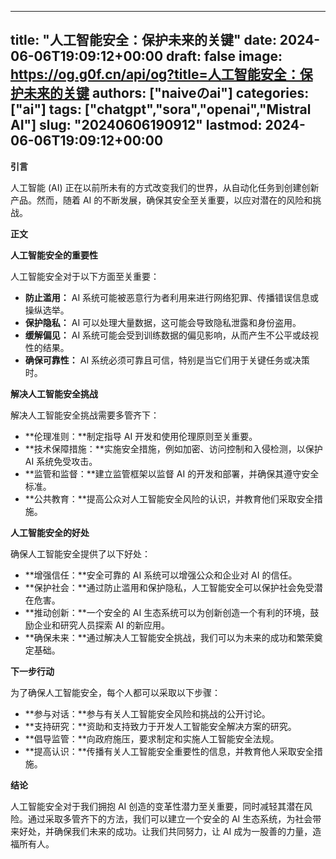 
---
title: "人工智能安全：保护未来的关键"
date: 2024-06-06T19:09:12+00:00
draft: false
image: https://og.g0f.cn/api/og?title=人工智能安全：保护未来的关键
authors: ["naiveのai"]
categories: ["ai"]
tags: ["chatgpt","sora","openai","Mistral AI"]
slug: "20240606190912"
lastmod: 2024-06-06T19:09:12+00:00
---
**引言**

人工智能 (AI) 正在以前所未有的方式改变我们的世界，从自动化任务到创建创新产品。然而，随着 AI 的不断发展，确保其安全至关重要，以应对潜在的风险和挑战。

**正文**

**人工智能安全的重要性**

人工智能安全对于以下方面至关重要：

* **防止滥用：** AI 系统可能被恶意行为者利用来进行网络犯罪、传播错误信息或操纵选举。
* **保护隐私：** AI 可以处理大量数据，这可能会导致隐私泄露和身份盗用。
* **缓解偏见：** AI 系统可能会受到训练数据的偏见影响，从而产生不公平或歧视性的结果。
* **确保可靠性：** AI 系统必须可靠且可信，特别是当它们用于关键任务或决策时。

**解决人工智能安全挑战**

解决人工智能安全挑战需要多管齐下：

* **伦理准则：**制定指导 AI 开发和使用伦理原则至关重要。
* **技术保障措施：**实施安全措施，例如加密、访问控制和入侵检测，以保护 AI 系统免受攻击。
* **监管和监督：**建立监管框架以监督 AI 的开发和部署，并确保其遵守安全标准。
* **公共教育：**提高公众对人工智能安全风险的认识，并教育他们采取安全措施。

**人工智能安全的好处**

确保人工智能安全提供了以下好处：

* **增强信任：**安全可靠的 AI 系统可以增强公众和企业对 AI 的信任。
* **保护社会：**通过防止滥用和保护隐私，人工智能安全可以保护社会免受潜在危害。
* **推动创新：**一个安全的 AI 生态系统可以为创新创造一个有利的环境，鼓励企业和研究人员探索 AI 的新应用。
* **确保未来：**通过解决人工智能安全挑战，我们可以为未来的成功和繁荣奠定基础。

**下一步行动**

为了确保人工智能安全，每个人都可以采取以下步骤：

* **参与对话：**参与有关人工智能安全风险和挑战的公开讨论。
* **支持研究：**资助和支持致力于开发人工智能安全解决方案的研究。
* **倡导监管：**向政府施压，要求制定和实施人工智能安全法规。
* **提高认识：**传播有关人工智能安全重要性的信息，并教育他人采取安全措施。

**结论**

人工智能安全对于我们拥抱 AI 创造的变革性潜力至关重要，同时减轻其潜在风险。通过采取多管齐下的方法，我们可以建立一个安全的 AI 生态系统，为社会带来好处，并确保我们未来的成功。让我们共同努力，让 AI 成为一股善的力量，造福所有人。